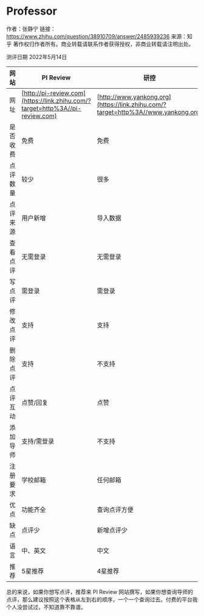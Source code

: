 # Professor

作者：张静宁
链接：https://www.zhihu.com/question/38910709/answer/2485939236
来源：知乎
著作权归作者所有。商业转载请联系作者获得授权，非商业转载请注明出处。



测评日期 2022年5月14日

| 网站 | PI Review | 研控  | 大木虫 | 导师推荐人 | Rate My Professor | gradPI  |
| -------- | ------------------------------------------------------------ | ------------------------------------------------------------ | ------------------------------------------------------------ | ------------------------------------------------------------ | ------------------------------------------------------------ | ------------------------------------------------------------ |
| 网址     | [http://pi-review.com](https://link.zhihu.com/?target=http%3A//pi-review.com) | [http://www.yankong.org](https://link.zhihu.com/?target=http%3A//www.yankong.org) | [http://www.damuchong.com](https://link.zhihu.com/?target=http%3A//www.damuchong.com) | [http://mysupervisor.org](https://link.zhihu.com/?target=http%3A//mysupervisor.org) | [http://www.ratemyprofessors.com](https://link.zhihu.com/?target=http%3A//www.ratemyprofessors.com) | [http://www.gradpi.com](https://link.zhihu.com/?target=http%3A//www.gradpi.com) |
| 是否收费 | 免费 | 免费 | 免费 | 收费 | 免费 | 免费 |
| 点评数量 | 较少 | 很多 | 很多 | 很多 | 很多 | 较少 |
| 点评来源 | 用户新增    | 导入数据 | 导入数据 | 导入数据 | 用户新增 | 用户新增 |
| 查看点评 | 无需登录 | 无需登录 | 需登录 | 需付费  | 无需登录 | 需登录/写1条点评   |
| 写点评   | 需登录 | 需登录  | 需登录 | 无需登录/需审核  | 无需登录                                                     | 需登录/邮箱限制                                              |
| 修改点评 | 支持                                                         | 支持                                                         | 不支持                                                       | 不支持                                                       | 支持                                                         | 支持                                                         |
| 删除点评 | 支持                                                         | 不支持                                                       | 不支持                                                       | 不支持                                                       | 不支持                                                       | 支持                                                         |
| 点评互动 | 点赞/回复                                                    | 点赞                                                         | 点赞/回复                                                    | 不支持                                                       | 点赞                                                         | 点赞                                                         |
| 添加导师 | 支持/需登录                                                  | 不支持                                                       | 支持/需登录                                                  | 支持/无需登录                                                | 支持/无需登录                                                | 支持                                                         |
| 注册要求 | 学校邮箱                                                     | 任何邮箱                                                     | 微信登录                                                     | 任何邮箱                                                     | 任何邮箱                                                     | 任何邮箱                                                     |
| 优点     | 功能齐全                                                     | 查询点评方便                                                 | 写点评很容易                                                 | 数据多                                                       | 数据多                                                       | 写点评门槛高                                                 |
| 缺点     | 点评少                                                       | 新增点评少                                                   | 网站功能简陋                                                 | 付费服务                                                     | 主要是[课程评价](https://www.zhihu.com/search?q=课程评价&search_source=Entity&hybrid_search_source=Entity&hybrid_search_extra={"sourceType"%3A"answer"%2C"sourceId"%3A2485939236})，不是科研 | 难用，垃圾邮件多                                             |
| 语言     | 中、英文                                                     | 中文                                                         | 中文                                                         | 中文                                                         | 英文                                                         | 英文                                                         |
| 推荐     | 5星推荐                                                      | 4星推荐                                                      | 3星推荐                                                      | 1星不推荐                                                    | 2星不推荐                                                    | 2星不推荐                                                    |

总的来说，如果你想写点评，推荐来 PI Review 网站撰写，如果你想查询导师的点评，那么建议按照这个表格从左到右的顺序，一个一个查询过去。付费的平台我个人没尝试过，不知道靠不靠谱。
